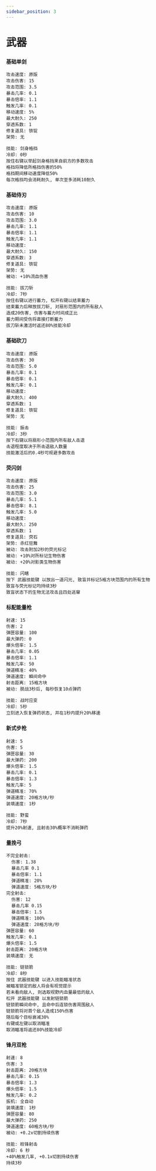 ```yaml
---
sidebar_position: 3
---
```


# 武器


### **`基础单剑`**
    攻击速度: 原版
    攻击伤害: 15
	攻击范围: 3.5
	暴击几率: 0.1
	暴击倍率: 1.1
	触发几率: 0.1
	移动速度: 5%
	最大耐久: 250
	穿透系数: 1
	修复道具: 铁锭
	架势: 无

    技能: 剑身格挡 
    冷却: 0秒
    按住右键以举起剑身格挡来自前方的多数攻击
	格挡将降低所格挡伤害的50%
	格挡期间移动速度降低50%
	每次格挡均会消耗耐久, 单次至多消耗10耐久

### **`基础侍刃`**
    攻击速度: 原版
	攻击伤害: 10
	攻击范围: 3.0
	暴击几率: 1.1
	暴击倍率: 1.1
	触发几率: 1.1
	移动速度:
	最大耐久: 150
	穿透系数: 3
	修复道具: 铁锭
	架势: 无
    被动: +10%流血伤害  

    技能: 拔刀斩 
    冷却: 7秒
    按住右键以进行蓄力, 松开右键以结束蓄力
	结束蓄力后释放拔刀斩, 对扇形范围内的所有敌人
	造成20伤害, 伤害与蓄力时间成正比
	蓄力期间受伤将直接打断蓄力
	拔刀斩未激活时返还80%技能冷却

### **`基础砍刀`**
    攻击速度: 原版
	攻击伤害: 30
	攻击范围: 5.0
	暴击几率: 0.1
	暴击倍率: 0.1
	触发几率: 0.1
	移动速度:
	最大耐久: 400
	穿透系数: 1
	修复道具: 铁锭
	架势: 无

    技能: 振击 
    冷却: 3秒
    按下右键以将扇形小范围内所有敌人击退
	击退程度取决于所击退敌人数量
	技能激活后的0.4秒可规避多数攻击

### **`荧闪剑`**
    攻击速度: 原版
	攻击伤害: 25
	攻击范围: 3.0
	暴击几率: 5.1
	暴击倍率: 8.1
	触发几率: 5.0
	移动速度:
	最大耐久: 250
	穿透系数: 1
	修复道具: 荧石
	架势: 赤红狂舞
    被动: 攻击附加2秒的荧光标记
    被动: +10%对所标记生物伤害
    被动: +20%对影类生物伤害

    技能: 闪瞎
    按下 武器技能键 以放出一道闪光, 致盲并标记5格方块范围内的所有生物
	致盲与荧光标记均持续3秒
	致盲状态下的生物无法攻击且四处逃窜

### **`标配能量枪`**
    射速: 15
	伤害: 2
	弹匣容量: 100
	最大弹药: 0
	爆头倍率: 1.5
	暴击几率: 0.05
	暴击倍率: 1.1
	触发几率: 50
	弹道精准: 40%
	弹道速度: 瞬间命中
	射击距离: 15格方块
    被动: 脱战3秒后, 每秒恢复10点弹药

    技能: 战时应变  
    冷却: 5秒
    立刻进入恢复弹药状态, 并在1秒内提升20%移速

### **`新式步枪`**
    射速: 5
	伤害: 5
	弹匣容量: 30
	最大弹药: 200
	爆头倍率: 1.5
	暴击几率: 0.1
	暴击倍率: 1.3
	触发几率: 5
	弹道精准: 70%
	弹道速度: 20格方块/秒
	装填速度: 1秒

    技能: 野蛮  
    冷却: 7秒
    提升20%射速, 且射击30%概率不消耗弹药

### **`量挽弓`**
    不完全射击:
	  伤害: 1.38
	  暴击几率 0.1
	  暴击倍率: 1.1
	  弹道精准: 20%
	  弹道速度: 5格方块/秒
    完全射击:
	  伤害: 12
	  暴击几率 0.15
	  暴击倍率: 1.5
	  弹道精准: 100%
	  弹道速度: 20格方块/秒
	弹匣容量: 60
	触发几率: 0.1
	爆头倍率: 1.5
	射击距离: 20格方块
	装填速度: 无

    技能: 链锁箭  
    冷却: 8秒
    按住 武器技能键 以进入技能瞄准状态
	被瞄准锁定的敌人将会有视觉提示
	若未看向敌人, 则选取视野内血量最低的敌人
	松开 武器技能键 以发射链锁箭
	链锁箭瞬间命中, 且命中后连锁伤害周围敌人
	链锁箭将对首个敌人造成150%伤害
	随后每个目标衰减30%
	右键或左键以取消瞄准
	取消瞄准将返还80%技能冷却

### **`锋月双枪`**
    射速: 8
	伤害: 3
	射击距离: 20格方块
	暴击几率: 0.15
	暴击倍率: 1.3
	爆头倍率: 1.5
	触发几率: 0.2
	扳机: 全自动
	装填速度: 1秒
	弹匣容量: 80
	最大弹药: 250
	弹道速度: 60格方块/秒
    被动: +0.2x切割持续伤害

    技能: 皎锋射击 
    冷却: 6 秒
    +40%触发几率, +0.1x切割持续伤害
    持续3秒












